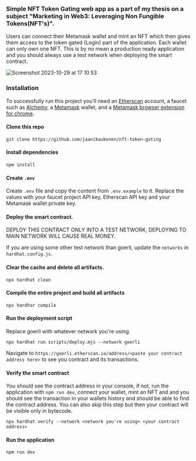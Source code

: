 ### Simple NFT Token Gating web app as a part of my thesis on a subject "Marketing in Web3: Leveraging Non Fungible Tokens(NFT's)".

Users can connect their Metamask wallet and mint an NFT which then gives them access to the token gated (Login) part of the application. Each wallet can only own one NFT. This is by no mean a production ready application and you should always use a test network when deploying the smart contract.

![Screenshot 2023-10-29 at 17 10 53](https://github.com/jaanikaukonen/nft-token-gating/assets/72788869/8f4efc36-f807-4fc1-ba96-9f49b6705b1d)

### Installation
To successfully run this project you'll need an [Etherscan](https://etherscan.io/) account, a faucet such as [Alchemy](https://www.alchemy.com/), a [Metamask](https://www.alchemy.com/) wallet, and a [Metamask browser extension for chrome](https://chrome.google.com/webstore/detail/metamask/nkbihfbeogaeaoehlefnkodbefgpgknn).

#### Clone this repo
```
git clone https://github.com/jaanikaukonen/nft-token-gating
```

#### Install dependencies
```
npm install
```
#### Create `.env`

Create `.env` file and copy the content from `.env.example` to it. Replace the values with your faucet project API key, Etherscan API key and your Metamask wallet private key.

#### Deploy the smart contract.
DEPLOY THIS CONTRACT ONLY INTO A TEST NETWORK, DEPLOYING TO MAIN NETWORK WILL CAUSE REAL MONEY.

If you are using some other test network than goerli, update the `networks` in `hardhat.config.js`.

#### Clear the cache and delete all artifacts.
```
npx hardhat clean
```
#### Compile the entire project and build all artifacts
```
npx hardhar compile
```
#### Run the deployment script
Replace goerli with whatever network you're using.
```
npx hardhat run scripts/deploy.mjs --network goerli
```

Navigate to `https://goerli.etherscan.io/address/<paste your contract address here>` to see you contract and its transactions.

#### Verify the smart contract
You should see the contract address in your console, if not, run the application with `npm run dev`, connect your wallet, mint an NFT and and you should see the transaction in your wallets history and should be able to find the contract address. You can also skip this step but then your contract will be visible only in bytecode.

```
npx hardhat verify --network <network you're using> <your contract address>
```

#### Run the application
```
npm run dev
```





